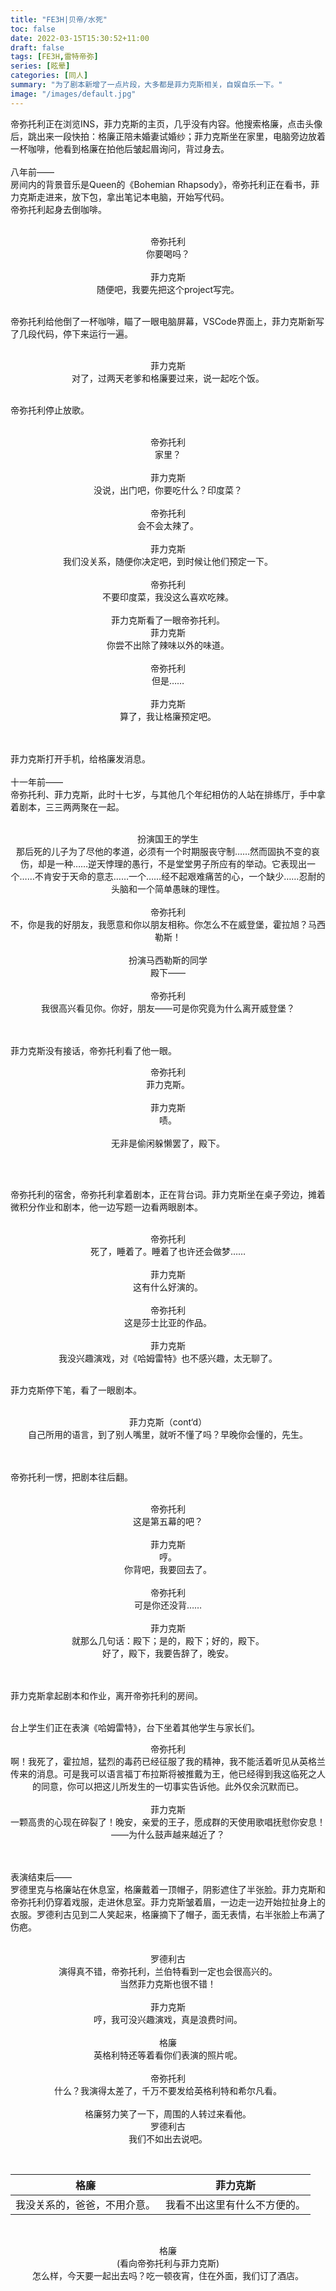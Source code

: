 ```yaml
---
title: "FE3H|贝帝/水死"
toc: false
date: 2022-03-15T15:30:52+11:00
draft: false
tags: [FE3H,雷特帝弥]
series: [眩晕]
categories: [同人]
summary: "为了剧本新增了一点片段，大多都是菲力克斯相关，自娱自乐一下。"
image: "/images/default.jpg"
---
```

帝弥托利正在浏览INS，菲力克斯的主页，几乎没有内容。他搜索格廉，点击头像后，跳出来一段快拍：格廉正陪未婚妻试婚纱；菲力克斯坐在家里，电脑旁边放着一杯咖啡，他看到格廉在拍他后皱起眉询问，背过身去。<br>
<br>
八年前——<br>
房间内的背景音乐是Queen的《Bohemian Rhapsody》，帝弥托利正在看书，菲力克斯走进来，放下包，拿出笔记本电脑，开始写代码。<br>
帝弥托利起身去倒咖啡。<br><br>
<p align="center">帝弥托利<br>
你要喝吗？<br><br>
菲力克斯<br>
随便吧，我要先把这个project写完。</p><br>
帝弥托利给他倒了一杯咖啡，瞄了一眼电脑屏幕，VSCode界面上，菲力克斯新写了几段代码，停下来运行一遍。<br><br>
<p align="center">菲力克斯<br>
对了，过两天老爹和格廉要过来，说一起吃个饭。</p><br>
帝弥托利停止放歌。<br><br>
<p align="center">帝弥托利<br>
家里？<br><br>
菲力克斯<br>
没说，出门吧，你要吃什么？印度菜？<br><br>
帝弥托利<br>
会不会太辣了。<br><br>
菲力克斯<br>
我们没关系，随便你决定吧，到时候让他们预定一下。<br><br>
帝弥托利<br>
不要印度菜，我没这么喜欢吃辣。<br><br>
菲力克斯看了一眼帝弥托利。<br>
菲力克斯<br>
你尝不出除了辣味以外的味道。<br><br>
帝弥托利<br>
但是……<br><br>
菲力克斯<br>
算了，我让格廉预定吧。</p><br><br>
菲力克斯打开手机，给格廉发消息。<br>
<br>
十一年前——<br>
帝弥托利、菲力克斯，此时十七岁，与其他几个年纪相仿的人站在排练厅，手中拿着剧本，三三两两聚在一起。<br><br>
<p align="center">扮演国王的学生<br>
那后死的儿子为了尽他的孝道，必须有一个时期服丧守制……然而固执不变的哀伤，却是一种……逆天悖理的愚行，不是堂堂男子所应有的举动。它表现出一个……不肯安于天命的意志……一个……经不起艰难痛苦的心，一个缺少……忍耐的头脑和一个简单愚昧的理性。<br><br>
帝弥托利<br>
不，你是我的好朋友，我愿意和你以朋友相称。你怎么不在威登堡，霍拉旭？马西勒斯！<br><br>
扮演马西勒斯的同学<br>
殿下——<br><br>
帝弥托利<br>
我很高兴看见你。你好，朋友——可是你究竟为什么离开威登堡？</p><br><br>
菲力克斯没有接话，帝弥托利看了他一眼。<br>
<p align="center">帝弥托利<br>
菲力克斯。<br><br>
菲力克斯<br>
啧。<br><br>
无非是偷闲躲懒罢了，殿下。</p><br><br>

帝弥托利的宿舍，帝弥托利拿着剧本，正在背台词。菲力克斯坐在桌子旁边，摊着微积分作业和剧本，他一边写题一边看两眼剧本。<br><br>
<p align="center">帝弥托利<br>
死了，睡着了。睡着了也许还会做梦……<br><br>
菲力克斯<br>
这有什么好演的。<br><br>
帝弥托利<br>
这是莎士比亚的作品。<br><br>
菲力克斯<br>
我没兴趣演戏，对《哈姆雷特》也不感兴趣，太无聊了。</p><br>
菲力克斯停下笔，看了一眼剧本。<br><br>
<p align="center">菲力克斯（cont‘d）<br>
自己所用的语言，到了别人嘴里，就听不懂了吗？早晚你会懂的，先生。</p><br><br>
帝弥托利一愣，把剧本往后翻。<br><br>
<p align="center">帝弥托利<br>
这是第五幕的吧？<br><br>
菲力克斯<br>
哼。<br>
你背吧，我要回去了。<br><br>
帝弥托利<br>
可是你还没背……<br><br>
菲力克斯<br>
就那么几句话：殿下；是的，殿下；好的，殿下。<br>
好了，殿下，我要告辞了，晚安。</p><br><br>
菲力克斯拿起剧本和作业，离开帝弥托利的房间。<br><br>

台上学生们正在表演《哈姆雷特》，台下坐着其他学生与家长们。<br>
<p align="center">帝弥托利<br>
啊！我死了，霍拉旭，猛烈的毒药已经征服了我的精神，我不能活着听见从英格兰传来的消息。可是我可以语言福丁布拉斯将被推戴为王，他已经得到我这临死之人的同意，你可以把这儿所发生的一切事实告诉他。此外仅余沉默而已。<br><br>
菲力克斯<br>
一颗高贵的心现在碎裂了！晚安，亲爱的王子，愿成群的天使用歌唱抚慰你安息！——为什么鼓声越来越近了？</p><br><br>
表演结束后——<br>
罗德里克与格廉站在休息室，格廉戴着一顶帽子，阴影遮住了半张脸。菲力克斯和帝弥托利仍穿着戏服，走进休息室。菲力克斯皱着眉，一边走一边开始拉扯身上的衣服。罗德利古见到二人笑起来，格廉摘下了帽子，面无表情，右半张脸上布满了伤疤。<br><br>
<p align="center">罗德利古<br>
演得真不错，帝弥托利，兰伯特看到一定也会很高兴的。<br>
当然菲力克斯也很不错！<br><br>
菲力克斯<br>
哼，我可没兴趣演戏，真是浪费时间。<br><br>
格廉<br>
英格利特还等着看你们表演的照片呢。<br><br>
帝弥托利<br>
什么？我演得太差了，千万不要发给英格利特和希尔凡看。<br><br>
格廉努力笑了一下，周围的人转过来看他。<br>
罗德利古<br>
我们不如出去说吧。</p><br>

<div align="center">

| 格廉 | 菲力克斯 | 
| :----: | :----: | 
| 我没关系的，爸爸，不用介意。 | 我看不出这里有什么不方便的。 |
</div><br>

<p align="center">格廉<br>
(看向帝弥托利与菲力克斯)<br>
怎么样，今天要一起出去吗？吃一顿夜宵，住在外面，我们订了酒店。</p><br>
